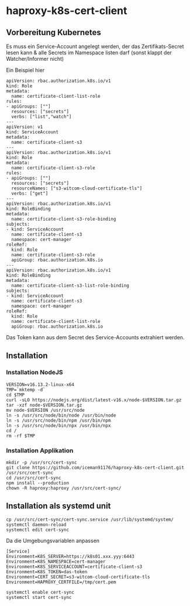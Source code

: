 # haproxy-k8s-cert-client

## Vorbereitung Kubernetes
Es muss ein Service-Account angelegt werden, der das Zertifikats-Secret lesen kann & alle Secrets im Namespace listen darf (sonst klappt der Watcher/Informer nicht)

Ein Beispiel hier

```
apiVersion: rbac.authorization.k8s.io/v1
kind: Role
metadata:
  name: certificate-client-list-role
rules:
- apiGroups: [""]
  resources: ["secrets"]
  verbs: ["list","watch"]
---
apiVersion: v1
kind: ServiceAccount
metadata:
  name: certificate-client-s3
---
apiVersion: rbac.authorization.k8s.io/v1
kind: Role
metadata:
  name: certificate-client-s3-role
rules:
- apiGroups: [""]
  resources: ["secrets"]
  resourceNames: ["s3-witcom-cloud-certificate-tls"]
  verbs: ["get"]
---
apiVersion: rbac.authorization.k8s.io/v1
kind: RoleBinding
metadata:
  name: certificate-client-s3-role-binding
subjects:
- kind: ServiceAccount
  name: certificate-client-s3
  namespace: cert-manager
roleRef:
  kind: Role
  name: certificate-client-s3-role
  apiGroup: rbac.authorization.k8s.io
---
apiVersion: rbac.authorization.k8s.io/v1
kind: RoleBinding
metadata:
  name: certificate-client-s3-list-role-binding
subjects:
- kind: ServiceAccount
  name: certificate-client-s3
  namespace: cert-manager
roleRef:
  kind: Role
  name: certificate-client-list-role
  apiGroup: rbac.authorization.k8s.io
```

Das Token kann aus dem Secret des Service-Accounts extrahiert werden.

## Installation

### Installation NodeJS
```
VERSION=v16.13.2-linux-x64
TMP=`mktemp -d`
cd $TMP
curl -sLO https://nodejs.org/dist/latest-v16.x/node-$VERSION.tar.gz
tar -xzf node-$VERSION.tar.gz
mv node-$VERSION /usr/src/node
ln -s /usr/src/node/bin/node /usr/bin/node
ln -s /usr/src/node/bin/npm /usr/bin/npm
ln -s /usr/src/node/bin/npx /usr/bin/npx
cd /
rm -rf $TMP
```

### Installation Applikation
```
mkdir -p /usr/src/cert-sync
git clone https://github.com/iceman91176/haproxy-k8s-cert-client.git /usr/src/cert-sync
cd /usr/src/cert-sync
npm install --production
chown -R haproxy:haproxy /usr/src/cert-sync/
```
## Installation als systemd unit
```
cp /usr/src/cert-sync/cert-sync.service /usr/lib/systemd/system/
systemctl daemon-reload
systemctl edit cert-sync
```

Da die Umgebungsvariablen anpassen
```
[Service]
Environment=K8S_SERVER=https://k8s01.xxx.yyy:6443
Environment=K8S_NAMESPACE=cert-manager
Environment=K8S_SERVICEACCOUNT=certificate-client-s3
Environment=K8S_TOKEN=das-token
Environment=CERT_SECRET=s3-witcom-cloud-certificate-tls
Environment=HAPROXY_CERTFILE=/tmp/cert.pem
```

```
systemctl enable cert-sync
systemctl start cert-sync
```

